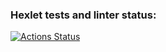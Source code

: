 ### Hexlet tests and linter status:
[![Actions Status](https://github.com/novikovaam/frontend-project-lvl1/workflows/hexlet-check/badge.svg)](https://github.com/novikovaam/frontend-project-lvl1/actions)